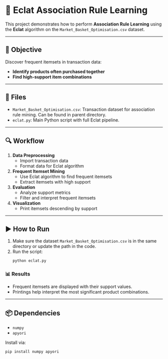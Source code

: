 # 🛒 Eclat Association Rule Learning

This project demonstrates how to perform **Association Rule Learning** using the **Eclat** algorithm on the `Market_Basket_Optimisation.csv` dataset.

---

## 📌 Objective

Discover frequent itemsets in transaction data:
- **Identify products often purchased together**
- **Find high-support item combinations**

---

## 📁 Files

- `Market_Basket_Optimisation.csv`: Transaction dataset for association rule mining. Can be found in parent directory.
- `eclat.py`: Main Python script with full Eclat pipeline.

---

## 🔍 Workflow

1. **Data Preprocessing**
    - Import transaction data
    - Format data for Eclat algorithm
2. **Frequent Itemset Mining**
    - Use Eclat algorithm to find frequent itemsets
    - Extract itemsets with high support
3. **Evaluation**
    - Analyze support metrics
    - Filter and interpret frequent itemsets
4. **Visualization**
    - Print itemsets descending by support

---

## ▶️ How to Run

1. Make sure the dataset `Market_Basket_Optimisation.csv` is in the same directory or update the path in the code.
2. Run the script:
    ```bash
    python eclat.py
    ```

### 📊 Results

- Frequent itemsets are displayed with their support values.
- Printings help interpret the most significant product combinations.

---

## 📦 Dependencies

- `numpy`
- `apyori`

Install via:

```bash
pip install numpy apyori
```